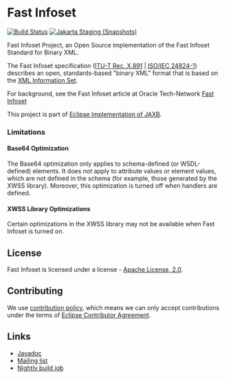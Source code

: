 [//]: # " Copyright (c) 2018, 2020 Oracle and/or its affiliates. All rights reserved. "
[//]: # "  "
[//]: # " This program and the accompanying materials are made available under the "
[//]: # " terms of the Eclipse Distribution License v. 1.0, which is available at "
[//]: # " http://www.eclipse.org/org/documents/edl-v10.php. "
[//]: # "  "
[//]: # " SPDX-License-Identifier: BSD-3-Clause "

# Fast Infoset

[![Build Status](https://github.com/eclipse-ee4j/jaxb-fi/actions/workflows/maven.yml/badge.svg?branch=master)](https://github.com/eclipse-ee4j/jaxb-fi/actions/workflows/maven.yml?branch=master)
[![Jakarta Staging (Snapshots)](https://img.shields.io/nexus/s/https/jakarta.oss.sonatype.org/com.sun.xml.fastinfoset/fastinfoset-project.svg)](https://jakarta.oss.sonatype.org/content/repositories/staging/com/sun/xml/fastinfoset/)

Fast Infoset Project, an Open Source implementation of the Fast Infoset Standard for Binary XML.

The Fast Infoset specification ([ITU-T Rec. X.891](https://www.itu.int/rec/T-REC-X.891/en)
| [ISO/IEC 24824-1](https://www.iso.org/standard/41327.html)) describes an open,
standards-based "binary XML" format that is based on the [XML Information Set](https://www.w3.org/TR/xml-infoset/).

For background, see the Fast Infoset article at Oracle Tech-Network [Fast Infoset](http://www.oracle.com/technetwork/articles/javase/fastinfoset-139262.html)


This project is part of [Eclipse Implementation of JAXB](https://projects.eclipse.org/projects/ee4j.jaxb-impl).

### Limitations

#### Base64 Optimization

The Base64 optimization only applies to schema-defined (or WSDL-defined) elements.
It does *not* apply to attribute values or element values, which are not defined in the schema
(for example, those generated by the XWSS library). Moreover, this optimization is turned off when
handlers are defined.

#### XWSS Library Optimizations

Certain optimizations in the XWSS library may not be available when Fast Infoset
is turned on.


## License

Fast Infoset is licensed under a license - [Apache License, 2.0](LICENSE).


## Contributing

We use [contribution policy](CONTRIBUTING.md), which means we can only accept contributions under
the terms of [Eclipse Contributor Agreement](http://www.eclipse.org/legal/ECA.php).


## Links

* [Javadoc](https://javadoc.io/doc/com.sun.xml.fastinfoset/FastInfoset/latest/com.sun.xml.fastinfoset/module-summary.html)
* [Mailing list](https://accounts.eclipse.org/mailing-list/jaxb-impl-dev)
* [Nightly build job](https://ci.eclipse.org/jaxb-impl/job/jaxb-fi-master-build/)
